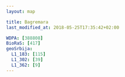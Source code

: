 ```yaml
---
layout: map

title: Bagremara
last_modified_at: 2018-05-25T17:35:42+02:00

WDPA: [388808]
BioRaS: [417]
geoSrbija:
  L1_183: [115]
  L1_302: [39]
  L1_362: [9]
---
```

